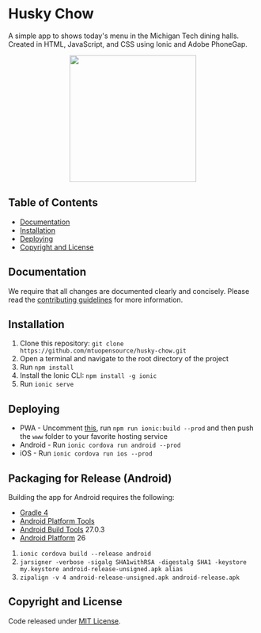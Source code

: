 # Husky Chow
A simple app to shows today's menu in the Michigan Tech dining halls. Created in HTML, JavaScript, and CSS using Ionic and Adobe PhoneGap.

<p align="center">
  <img width="256" height="256" src="https://github.com/mtuopensource/Husky-Chow/raw/master/resources/icon.png">
</p>

## Table of Contents
 - [Documentation](#documentation)
 - [Installation](#installation)
 - [Deploying](#deploying)
 - [Copyright and License](#copyright-and-license)

## Documentation
 We require that all changes are documented clearly and concisely. Please read the [contributing guidelines](https://github.com/mtuopensource/husky-chow/blob/master/CONTRIBUTING.md) for more information.

## Installation
1.  Clone this repository: `git clone https://github.com/mtuopensource/husky-chow.git`
2.  Open a terminal and navigate to the root directory of the project
3.  Run `npm install`
4.  Install the Ionic CLI: `npm install -g ionic`
5.  Run `ionic serve`

## Deploying
* PWA - Uncomment [this](https://github.com/mtuopensource/Husky-Chow/blob/master/src/index.html#L17), run `npm run ionic:build --prod` and then push the `www` folder to your favorite hosting service
* Android - Run `ionic cordova run android --prod`
* iOS - Run `ionic cordova run ios --prod`

## Packaging for Release (Android)
Building the app for Android requires the following:
- [Gradle 4](https://gradle.org/releases/)
- [Android Platform Tools](https://developer.android.com/studio/releases/platform-tools.html)
- [Android Build Tools](https://developer.android.com/studio/releases/build-tools.html) 27.0.3
- [Android Platform](https://developer.android.com/sdk/RELEASENOTES.html) 26


1.  `ionic cordova build --release android`
2.  `jarsigner -verbose -sigalg SHA1withRSA -digestalg SHA1 -keystore my.keystore android-release-unsigned.apk alias`
3.  `zipalign -v 4 android-release-unsigned.apk android-release.apk`

## Copyright and License
Code released under [MIT License](LICENSE).
